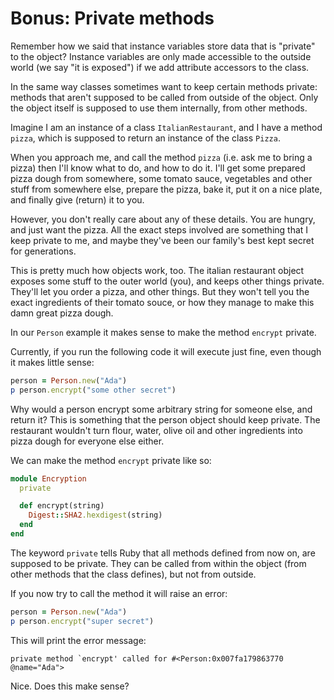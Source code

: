 # Bonus: Private methods

Remember how we said that instance variables store data that is "private" to
the object? Instance variables are only made accessible to the outside world
(we say "it is exposed") if we add attribute accessors to the class.

In the same way classes sometimes want to keep certain methods private: methods
that aren't supposed to be called from outside of the object. Only the object
itself is supposed to use them internally, from other methods.

Imagine I am an instance of a class `ItalianRestaurant`, and I have a method
`pizza`, which is supposed to return an instance of the class `Pizza`.

When you approach me, and call the method `pizza` (i.e. ask me to bring a
pizza) then I'll know what to do, and how to do it. I'll get some prepared
pizza dough from somewhere, some tomato sauce, vegetables and other stuff from
somewhere else, prepare the pizza, bake it, put it on a nice plate, and finally
give (return) it to you.

However, you don't really care about any of these details. You are hungry, and
just want the pizza. All the exact steps involved are something that I keep
private to me, and maybe they've been our family's best kept secret for
generations.

This is pretty much how objects work, too. The italian restaurant object
exposes some stuff to the outer world (you), and keeps other things private.
They'll let you order a pizza, and other things. But they won't tell you the
exact ingredients of their tomato souce, or how they manage to make this damn
great pizza dough.

In our `Person` example it makes sense to make the method `encrypt` private.

Currently, if you run the following code it will execute just fine, even though
it makes little sense:

```ruby
person = Person.new("Ada")
p person.encrypt("some other secret")
```

Why would a person encrypt some arbitrary string for someone else, and return
it? This is something that the person object should keep private. The
restaurant wouldn't turn flour, water, olive oil and other ingredients into
pizza dough for everyone else either.

We can make the method `encrypt` private like so:

```ruby
module Encryption
  private

  def encrypt(string)
    Digest::SHA2.hexdigest(string)
  end
end
```

The keyword `private` tells Ruby that all methods defined from now on, are
supposed to be private. They can be called from within the object (from other
methods that the class defines), but not from outside.

If you now try to call the method it will raise an error:

```ruby
person = Person.new("Ada")
p person.encrypt("super secret")
```

This will print the error message:

```
private method `encrypt' called for #<Person:0x007fa179863770 @name="Ada">
```

Nice. Does this make sense?
